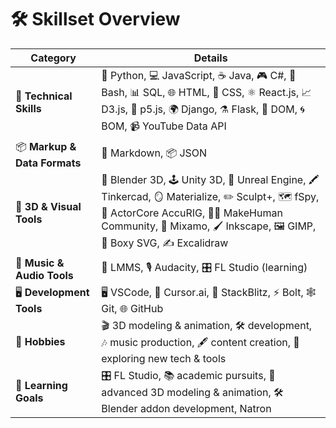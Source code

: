 # 🛠️ **Skillset Overview**

| **Category**                | **Details**                                                                                                                                   |
|-----------------------------|-----------------------------------------------------------------------------------------------------------------------------------------------|
| 🎯 **Technical Skills**      | 🐍 Python, 💻 JavaScript, ☕ Java, 🎮 C#, 🐚 Bash, 📊 SQL, 🌐 HTML, 🎨 CSS, ⚛️ React.js, 📈 D3.js, 🎲 p5.js, 🌍 Django, ⚗️ Flask, 🧩 DOM, 🌀 BOM, 📹 YouTube Data API |
| 📦 **Markup & Data Formats** | 📝 Markdown, 📦 JSON                                                                                                                           |
| 🎨 **3D & Visual Tools**     | 🎥 Blender 3D, 🕹️ Unity 3D, 🌌 Unreal Engine, 🖍️ Tinkercad, 🪞 Materialize, ✏️ Sculpt+, 🗺️ fSpy, 🕺 ActorCore AccuRIG, 🧑‍🎨 MakeHuman Community, 💃 Mixamo, 🖌️ Inkscape, 🖼️ GIMP, 📐 Boxy SVG, ✍️ Excalidraw |
| 🎵 **Music & Audio Tools**   | 🎵 LMMS, 🎙️ Audacity, 🎛️ FL Studio (learning)                                                                                                |
| 🖥️ **Development Tools**     | 🖥️ VSCode, 🤖 Cursor.ai, 🧩 StackBlitz, ⚡ Bolt, 🕸️ Git, 🌐 GitHub                                                                            |
| 🚀 **Hobbies**               | 🎬 3D modeling & animation, 🛠️ development, 🎶 music production, 🖋️ content creation, 🌟 exploring new tech & tools                        |
| 🎯 **Learning Goals**        | 🎛️ FL Studio, 📚 academic pursuits, 🎥 advanced 3D modeling & animation, 🛠️ Blender addon development, Natron                                      |
